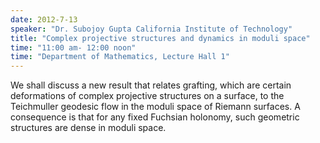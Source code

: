 ```yaml
---
date: 2012-7-13
speaker: "Dr. Subojoy Gupta California Institute of Technology"
title: "Complex projective structures and dynamics in moduli space"
time: "11:00 am- 12:00 noon" 
time: "Department of Mathematics, Lecture Hall 1"
---
```

We shall discuss a new result that relates grafting, which are
certain deformations of complex projective structures on a surface, to the
Teichmuller geodesic flow in the moduli space of Riemann surfaces. A
consequence is that for any fixed Fuchsian holonomy, such geometric
structures are dense in moduli space.
